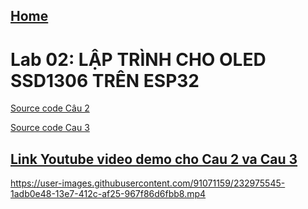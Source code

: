 ## [Home](../readme.md)

<h1><b>Lab 02: LẬP TRÌNH CHO OLED SSD1306 TRÊN ESP32</b></h1>


[Source code Câu 2](../LAB02/Cau2/)

[Source code Cau 3](../LAB02/Cau3/)

## [Link Youtube video demo cho Cau 2 va Cau 3](https://www.youtube.com/watch?v=vjHkE-DY7bc)





https://user-images.githubusercontent.com/91071159/232975545-1adb0e48-13e7-412c-af25-967f86d6fbb8.mp4

